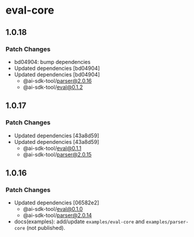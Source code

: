 # eval-core

## 1.0.18

### Patch Changes

- bd04904: bump dependencies
- Updated dependencies [bd04904]
- Updated dependencies [bd04904]
  - @ai-sdk-tool/parser@2.0.16
  - @ai-sdk-tool/eval@0.1.2

## 1.0.17

### Patch Changes

- Updated dependencies [43a8d59]
- Updated dependencies [43a8d59]
  - @ai-sdk-tool/eval@0.1.1
  - @ai-sdk-tool/parser@2.0.15

## 1.0.16

### Patch Changes

- Updated dependencies [06582e2]
  - @ai-sdk-tool/eval@0.1.0
  - @ai-sdk-tool/parser@2.0.14
- docs(examples): add/update `examples/eval-core` and `examples/parser-core` (not published).
